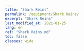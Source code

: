 ```yaml
---
title: "Shark Reins"
permalink: /equipment/Shark Reins/
excerpt: "Shark Reins"
last_modified_at: 2021-01-25
lang: en
ref: "Shark Reins.md"
toc: false
classes: wide
---
```


